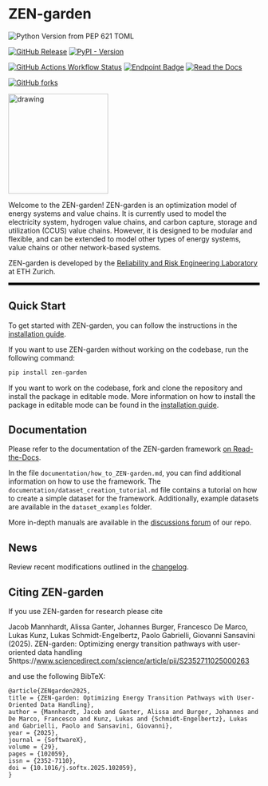 # ZEN-garden
![Python Version from PEP 621 TOML](https://img.shields.io/python/required-version-toml?tomlFilePath=https%3A%2F%2Fraw.githubusercontent.com%2FZEN-universe%2FZEN-garden%2Fmain%2Fpyproject.toml)

[![GitHub Release](https://img.shields.io/github/v/release/ZEN-universe/ZEN-garden)](https://github.com/ZEN-universe/ZEN-garden/releases)
[![PyPI - Version](https://img.shields.io/pypi/v/zen-garden)](https://pypi.org/project/zen-garden/)

[![GitHub Actions Workflow Status](https://img.shields.io/github/actions/workflow/status/ZEN-universe/ZEN-garden/pytest_with_conda.yml)](https://github.com/ZEN-universe/ZEN-garden/actions)
[![Endpoint Badge](https://img.shields.io/endpoint?url=https://gist.githubusercontent.com/jacob-mannhardt/30d479a5b4c591a63b7b0f41abbce6a0/raw/zen_garden_coverage.json)](https://github.com/ZEN-universe/ZEN-garden/actions)
[![Read the Docs](https://img.shields.io/readthedocs/zen-garden?logo=readthedocs)](https://zen-garden.readthedocs.io/en/latest/index.html)

[![GitHub forks](https://img.shields.io/github/forks/ZEN-universe/ZEN-garden)](https://github.com/ZEN-universe/ZEN-garden/forks)

<img src="https://github.com/ZEN-universe/ZEN-garden/assets/114185605/d6a9aca9-74b0-4a82-8295-43e6a78b8450" alt="drawing" width="200"/>

Welcome to the ZEN-garden! ZEN-garden is an optimization model of energy systems and value chains. 
It is currently used to model the electricity system, hydrogen value chains, and carbon capture, storage and utilization (CCUS) value chains. 
However, it is designed to be modular and flexible, and can be extended to model other types of energy systems, value chains or other network-based systems. 

ZEN-garden is developed by the [Reliability and Risk Engineering Laboratory](https://www.rre.ethz.ch/) at ETH Zurich.
<hr style="height: 5px; background-color: black;">

## Quick Start
To get started with ZEN-garden, you can follow the instructions in the [installation guide](https://zen-garden.readthedocs.io/en/latest/files/user_guide/installation.html).

If you want to use ZEN-garden without working on the codebase, run the following command:
```bash
pip install zen-garden
```
If you want to work on the codebase, fork and clone the repository and install the package in editable mode. More information on how to install the package in editable mode can be found in the [installation guide](https://zen-garden.readthedocs.io/en/latest/files/user_guide/installation.html).

## Documentation
Please refer to the documentation of the ZEN-garden framework [on Read-the-Docs](https://zen-garden.readthedocs.io/en/latest/). 

In the file `documentation/how_to_ZEN-garden.md`, you can find additional information on how to use the framework. 
The `documentation/dataset_creation_tutorial.md` file contains a tutorial on how to create a simple dataset for the framework. 
Additionally, example datasets are available in the `dataset_examples` folder.

More in-depth manuals are available in the [discussions forum](https://github.com/ZEN-universe/ZEN-garden/discussions) of our repo.

## News
Review recent modifications outlined in the [changelog](https://github.com/ZEN-universe/ZEN-garden/blob/main/CHANGELOG.md).

## Citing ZEN-garden
If you use ZEN-garden for research please cite

Jacob Mannhardt, Alissa Ganter, Johannes Burger, Francesco De Marco, Lukas Kunz, Lukas Schmidt-Engelbertz, Paolo Gabrielli, Giovanni Sansavini (2025).
ZEN-garden: Optimizing energy transition pathways with user-oriented data handling
5https://www.sciencedirect.com/science/article/pii/S2352711025000263

and use the following BibTeX:
```
@article{ZENgarden2025,
title = {ZEN-garden: Optimizing Energy Transition Pathways with User-Oriented Data Handling},
author = {Mannhardt, Jacob and Ganter, Alissa and Burger, Johannes and De Marco, Francesco and Kunz, Lukas and {Schmidt-Engelbertz}, Lukas and Gabrielli, Paolo and Sansavini, Giovanni},
year = {2025},
journal = {SoftwareX},
volume = {29},
pages = {102059},
issn = {2352-7110},
doi = {10.1016/j.softx.2025.102059},
}
```
